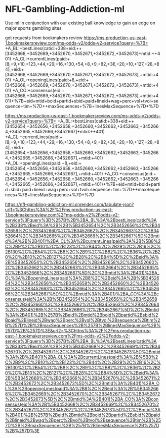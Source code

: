 # NFL-Gambling-Addiction-ml
Use ml in conjunction with our existing ball knowledge to gain an edge on major sports gambling sites 

get requests from bookmakers review
https://ms.production-us-east-1.bookmakersreview.com/ms-odds-v2/odds-v2-service?query=%7B+
+A_BL:+bestLines(catid:+338+eid:++[3452668,+3452669,+3452670,+3452671,+3452672,+3452673]+mtid:++401)
+A_CL:+currentLines(paid:+[8,+9,+10,+123,+44,+29,+16,+130,+54,+8,+9,+82,+36,+20,+10,+127,+28,+84],+eid:+[3452668,+3452669,+3452670,+3452671,+3452672,+3452673],+mtid:+401)
+A_OL:+openingLines(paid:+8,+eid:+[3452668,+3452669,+3452670,+3452671,+3452672,+3452673],+mtid:+401)
+A_CO:+consensus(eid:+[3452668,+3452669,+3452670,+3452671,+3452672,+3452673],+mtid:+401)+%7B+eid+mtid+boid+partid+sbid+paid+lineid+wag+perc+vol+tvol+sequence+tim+%7D++maxSequences+%7B+linesMaxSequence+%7D+%7D


https://ms.production-us-east-1.bookmakersreview.com/ms-odds-v2/odds-v2-service?query=%7B+
+A_BL:+bestLines(catid:+338+eid:++[3452654,+3452656,+3452658,+3452660,+3452662,+3452663,+3452664,+3452665,+3452666,+3452667]+mtid:++401)
+A_CL:+currentLines(paid:+[8,+9,+10,+123,+44,+29,+16,+130,+54,+8,+9,+82,+36,+20,+10,+127,+28,+84],+eid:+[3452654,+3452656,+3452658,+3452660,+3452662,+3452663,+3452664,+3452665,+3452666,+3452667],+mtid:+401)
+A_OL:+openingLines(paid:+8,+eid:+[3452654,+3452656,+3452658,+3452660,+3452662,+3452663,+3452664,+3452665,+3452666,+3452667],+mtid:+401)
+A_CO:+consensus(eid:+[3452654,+3452656,+3452658,+3452660,+3452662,+3452663,+3452664,+3452665,+3452666,+3452667],+mtid:+401)+%7B+eid+mtid+boid+partid+sbid+paid+lineid+wag+perc+vol+tvol+sequence+tim+%7D++maxSequences+%7B+linesMaxSequence+%7D+%7D


https://nfl-gambling-addiction-ml.onrender.com/tabulate-json?url1=%3Chttps%3A%2F%2Fms.production-us-east-1.bookmakersreview.com%2Fms-odds-v2%2Fodds-v2-service%3Fquery%3D%257B%2B%2BA_BL%3A%2BbestLines(catid%3A%2B338%2Beid%3A%2B%2B%5B3452654%2C%2B3452656%2C%2B3452658%2C%2B3452660%2C%2B3452662%2C%2B3452663%2C%2B3452664%2C%2B3452665%2C%2B3452666%2C%2B3452667%5D%2Bmtid%3A%2B%2B401)%2BA_CL%3A%2BcurrentLines(paid%3A%2B%5B8%2C%2B9%2C%2B10%2C%2B123%2C%2B44%2C%2B29%2C%2B16%2C%2B130%2C%2B54%2C%2B8%2C%2B9%2C%2B82%2C%2B36%2C%2B20%2C%2B10%2C%2B127%2C%2B28%2C%2B84%5D%2C%2Beid%3A%2B%5B3452654%2C%2B3452656%2C%2B3452658%2C%2B3452660%2C%2B3452662%2C%2B3452663%2C%2B3452664%2C%2B3452665%2C%2B3452666%2C%2B3452667%5D%2C%2Bmtid%3A%2B401)%2BA_OL%3A%2BopeningLines(paid%3A%2B8%2C%2Beid%3A%2B%5B3452654%2C%2B3452656%2C%2B3452658%2C%2B3452660%2C%2B3452662%2C%2B3452663%2C%2B3452664%2C%2B3452665%2C%2B3452666%2C%2B3452667%5D%2C%2Bmtid%3A%2B401)%2BA_CO%3A%2Bconsensus(eid%3A%2B%5B3452654%2C%2B3452656%2C%2B3452658%2C%2B3452660%2C%2B3452662%2C%2B3452663%2C%2B3452664%2C%2B3452665%2C%2B3452666%2C%2B3452667%5D%2C%2Bmtid%3A%2B401)%2B%257B%2Beid%2Bmtid%2Bboid%2Bpartid%2Bsbid%2Bpaid%2Blineid%2Bwag%2Bperc%2Bvol%2Btvol%2Bsequence%2Btim%2B%257D%2B%2BmaxSequences%2B%257B%2BlinesMaxSequence%2B%257D%2B%257D%3E&url2=%3Chttps%3A%2F%2Fms.production-us-east-1.bookmakersreview.com%2Fms-odds-v2%2Fodds-v2-service%3Fquery%3D%257B%2B%2BA_BL%3A%2BbestLines(catid%3A%2B338%2Beid%3A%2B%2B%5B3452668%2C%2B3452669%2C%2B3452670%2C%2B3452671%2C%2B3452672%2C%2B3452673%5D%2Bmtid%3A%2B%2B401)%2BA_CL%3A%2BcurrentLines(paid%3A%2B%5B8%2C%2B9%2C%2B10%2C%2B123%2C%2B44%2C%2B29%2C%2B16%2C%2B130%2C%2B54%2C%2B8%2C%2B9%2C%2B82%2C%2B36%2C%2B20%2C%2B10%2C%2B127%2C%2B28%2C%2B84%5D%2C%2Beid%3A%2B%5B3452668%2C%2B3452669%2C%2B3452670%2C%2B3452671%2C%2B3452672%2C%2B3452673%5D%2C%2Bmtid%3A%2B401)%2BA_OL%3A%2BopeningLines(paid%3A%2B8%2C%2Beid%3A%2B%5B3452668%2C%2B3452669%2C%2B3452670%2C%2B3452671%2C%2B3452672%2C%2B3452673%5D%2C%2Bmtid%3A%2B401)%2BA_CO%3A%2Bconsensus(eid%3A%2B%5B3452668%2C%2B3452669%2C%2B3452670%2C%2B3452671%2C%2B3452672%2C%2B3452673%5D%2C%2Bmtid%3A%2B401)%2B%257B%2Beid%2Bmtid%2Bboid%2Bpartid%2Bsbid%2Bpaid%2Blineid%2Bwag%2Bperc%2Bvol%2Btvol%2Bsequence%2Btim%2B%257D%2B%2BmaxSequences%2B%257B%2BlinesMaxSequence%2B%257D%2B%257D%3E
